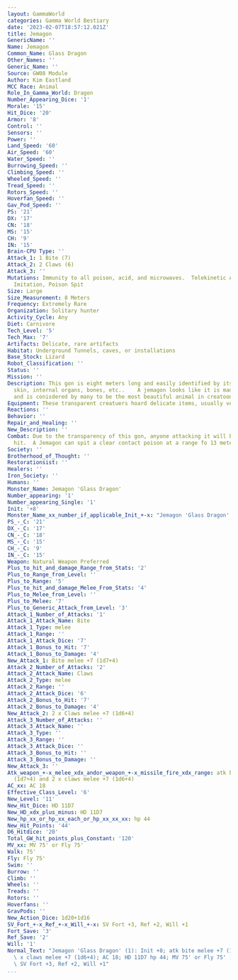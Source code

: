```yaml
---
layout: GammaWorld
categories: Gamma World Bestiary
date: '2023-02-07T18:57:12.021Z'
title: Jemagon
GenericName: ''
Name: Jemagon
Common_Name: Glass Dragon
Other_Names: ''
Generic_Name: ''
Source: GW08 Module
Author: Kim Eastland
MCC Race: Animal
Role_In_Gamma_World: Dragon
Number_Appearing_Dice: '1'
Morale: '15'
Hit_Dice: '20'
Armor: '8'
Control: ''
Sensors: ''
Power: ''
Land_Speed: '60'
Air_Speed: '60'
Water_Speed: ''
Burrowing_Speed: ''
Climbing_Speed: ''
Wheeled_Speed: ''
Tread_Speed: ''
Rotors_Speed: ''
Hoverfan_Speed: ''
Gav_Pod_Speed: ''
PS: '21'
DX: '17'
CN: '18'
MS: '15'
CH: '9'
IN: '15'
Brain-CPU Type: ''
Attack_1: 1 Bite (7)
Attack_2: 2 Claws (6)
Attack_3: ''
Mutations: Immunity to all poison, acid, and microwaves.  Telekinetic Arm, Thought
  Imitation, Poison Spit
Size: Large
Size_Measurement: 8 Meters
Frequency: Extremely Rare
Organization: Solitary hunter
Activity_Cycle: Any
Diet: Carnivore
Tech_Level: '5'
Tech_Max: '7'
Artifacts: Delicate, rare artifacts
Habitat: Underground Tunnels, caves, or installations
Base_Stock: Lizard
Robot_Classification: ''
Status: ''
Mission: ''
Description: This gon is eight meters long and easily identified by its transparent
  skin, internal organs, bones, etc..    A jemagon looks like it is made of glass
  and is conisdered by many to be the most beautiful animal in creatoon).
Equipment: These transparent creatuers hoard delicate items, usually very rare artifacts.
Reactions: ''
Behavior: ''
Repair_and_Healing: ''
New_Description: ''
Combat: Due to the transparency of this gon, anyone attacking it will be at a -4 to
  hit.  A Jemagon can spit a clear contact poison at a range fo 13 meters (I14)
Society: ''
Brotherhood_of_Thought: ''
Restorationsist: ''
Healers: ''
Iron_Society: ''
Humans: ''
Monster_Name: Jemagon 'Glass Dragon'
Number_appearing: '1'
Number_appearing_Single: '1'
Init: '+8'
Monster_Name_xx_number_if_applicable_Init_+-x: "Jemagon 'Glass Dragon' (1): Init +8"
PS_-_C: '21'
DX_-_C: '17'
CN_-_C: '18'
MS_-_C: '15'
CH_-_C: '9'
IN_-_C: '15'
Weapon: Natural Weapon Preferred
Plus_to_hit_and_damage_Range_from_Stats: '2'
Plus_to_Range_from_Level: ''
Plus_to_Range: '5'
Plus_to_hit_and_damage_Melee_From_Stats: '4'
Plus_to_Melee_from_Level: ''
Plus_to_Melee: '7'
Plus_to_Generic_Attack_from_Level: '3'
Attack_1_Number_of_Attacks: '1'
Attack_1_Attack_Name: Bite
Attack_1_Type: melee
Attack_1_Range: ''
Attack_1_Attack_Dice: '7'
Attack_1_Bonus_to_Hit: '7'
Attack_1_Bonus_to_Damage: '4'
New_Attack_1: Bite melee +7 (1d7+4)
Attack_2_Number_of_Attacks: '2'
Attack_2_Attack_Name: Claws
Attack_2_Type: melee
Attack_2_Range: ''
Attack_2_Attack_Dice: '6'
Attack_2_Bonus_to_Hit: '7'
Attack_2_Bonus_to_Damage: '4'
New_Attack_2: 2 x Claws melee +7 (1d6+4)
Attack_3_Number_of_Attacks: ''
Attack_3_Attack_Name: ''
Attack_3_Type: ''
Attack_3_Range: ''
Attack_3_Attack_Dice: ''
Attack_3_Bonus_to_Hit: ''
Attack_3_Bonus_to_Damage: ''
New_Attack_3: ''
Atk_weapon_+-x_melee_xdx_andor_weapon_+-x_missile_fire_xdx_range: atk bite melee +7
  (1d7+4) and 2 x claws melee +7 (1d6+4)
AC_xx: AC 18
Effective_Class_Level: '6'
New_Level: '11'
New_Hit_Dice: HD 11D7
New_HD_xdx_plus_minus: HD 11D7
New_hp_xx_or_hp_xx_each_or_hp_xx_xx_xx: hp 44
New_Hit_Points: '44'
D6_Hitdice: '20'
Total_GW_hit_points_plus_Constant: '120'
MV_xx: MV 75' or Fly 75'
Walk: 75'
Fly: Fly 75'
Swim: ''
Burrow: ''
Climb: ''
Wheels: ''
Treads: ''
Rotors: ''
Hoverfans: ''
GravPods: ''
New_Action_Dice: 1d20+1d16
SV_Fort_+-x_Ref_+-x_Will_+-x: SV Fort +3, Ref +2, Will +1
Fort_Save: '3'
Ref_Save: '2'
Will: '1'
Normal_Text: "Jemagon 'Glass Dragon' (1): Init +8; atk bite melee +7 (1d7+4) and 2\
  \ x claws melee +7 (1d6+4); AC 18; HD 11D7 hp 44; MV 75' or Fly 75' ; 1d20+1d16;\
  \ SV Fort +3, Ref +2, Will +1"
...
```

